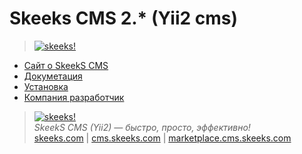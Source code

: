 Skeeks CMS 2.* (Yii2 cms)
================

> [![skeeks!](http://cms.skeeks.com/uploads/all/02/bb/d1/02bbd1ed904fc44bdee66e33b661cf2c/sx-filter__skeeks-cms-components-imaging-filters-Thumbnail/15f3c42a5e338e459b5bfe72f1874494/sx-file.png?w=409&h=258)](http://skeeks.com)  

* [Сайт о SkeekS CMS](http://cms.skeeks.com)
* [Докуметация](http://dev.cms.skeeks.com/docs)
* [Установка](http://dev.cms.skeeks.com/docs/dev/ustanovka-nastroyka-konfigurirov/ustanovka-s-ispolzovaniem-composer)
* [Компания разработчик](http://skeeks.com)

> [![skeeks!](https://gravatar.com/userimage/74431132/13d04d83218593564422770b616e5622.jpg)](http://skeeks.com)  
<i>SkeekS CMS (Yii2) — быстро, просто, эффективно!</i>  
[skeeks.com](http://skeeks.com) | [cms.skeeks.com](http://cms.skeeks.com) | [marketplace.cms.skeeks.com](http://marketplace.cms.skeeks.com)

